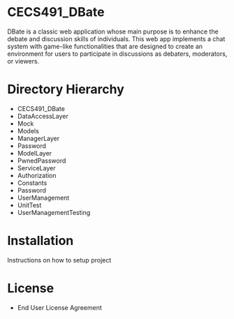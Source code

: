 # CECS491_DBate
DBate is a classic web application whose main purpose is to enhance the debate and discussion skills of individuals. This web app implements a chat system with game-like functionalities that are designed to create an environment for users to participate in discussions as debaters, moderators, or viewers.

# Directory Hierarchy
* CECS491_DBate
* DataAccessLayer
 * Mock
 * Models
* ManagerLayer
 * Password
* ModelLayer
* PwnedPassword
* ServiceLayer
 * Authorization
 * Constants
 * Password
 * UserManagement
* UnitTest
 * UserManagementTesting

# Installation
Instructions on how to setup project

# License
* End User License Agreement
